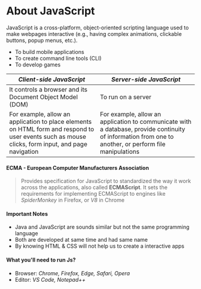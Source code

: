 # About JavaScript
JavaScript is a cross-platform, object-oriented scripting language used to make webpages interactive (e.g., having complex animations, clickable buttons, popup menus, etc.).
- To build mobile applications
- To create command line tools (CLI)
- To develop games

| **_Client-side JavaScript_** | **_Server-side JavaScript_** |
| --- | --- |
| It controls a browser and its Document Object Model (DOM) | To run on a server |
| For example, allow an application to place elements on HTML form and respond to user events such as mouse clicks, form input, and page navigation | For example, allow an application to communicate with a database, provide continuity of information from one to another, or perform file manipulations |

#### ECMA -  European Computer Manufacturers Association
> Provides specification for JavaScript to standardized the way it work across the applications, also called **ECMAScript**. It sets the requirements for implementing ECMAScript to engines like _SpiderMonkey_ in Firefox, or _V8_ in Chrome

#### Important Notes
- Java and JavaScript are sounds similar but not the same programming language
- Both are developed at same time and had same name
- By knowing HTML & CSS will not help us to create a interactive apps

#### What you'll need to run Js?
- Browser: _Chrome, Firefox, Edge, Safari, Opera_
- Editor: _VS Code, Notepad++_ 
